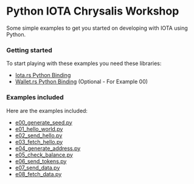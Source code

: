 # Python IOTA Chrysalis Workshop
Some simple examples to get you started on developing with IOTA using Python.

### Getting started
To start playing with these examples you need these libraries:
- [Iota.rs Python Binding](https://github.com/iotaledger/iota.rs/tree/dev/bindings/python)
- [Wallet.rs Python Binding](https://github.com/iotaledger/wallet.rs/tree/develop/bindings/python) (Optional - For Example 00)

### Examples included
Here are the examples included:
- [e00_generate_seed.py](e00_generate_seed.py)
- [e01_hello_world.py](e01_hello_world.py)
- [e02_send_hello.py](e02_send_hello.py)
- [e03_fetch_hello.py](e03_fetch_hello.py)
- [e04_generate_address.py](e04_generate_address.py)
- [e05_check_balance.py](e05_check_balance.py)
- [e06_send_tokens.py](e06_send_tokens.py)
- [e07_send_data.py](e07_send_data.py)
- [e08_fetch_data.py](e08_fetch_data.py)

